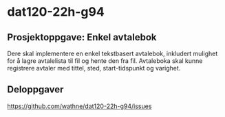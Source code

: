 # dat120-22h-g94

Prosjektoppgave: Enkel avtalebok
--------------------------------
Dere skal implementere en enkel tekstbasert avtalebok, inkludert mulighet for å lagre avtalelista til fil og hente den fra fil.
Avtaleboka skal kunne registrere avtaler med tittel, sted, start-tidspunkt og varighet.

Deloppgaver
-----------
https://github.com/wathne/dat120-22h-g94/issues

